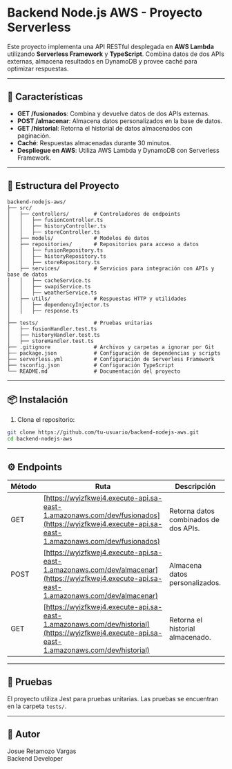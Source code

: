 # Backend Node.js AWS - Proyecto Serverless

Este proyecto implementa una API RESTful desplegada en **AWS Lambda** utilizando **Serverless Framework** y **TypeScript**. Combina datos de dos APIs externas, almacena resultados en DynamoDB y provee caché para optimizar respuestas.

---

## 🚀 Características

- **GET /fusionados**: Combina y devuelve datos de dos APIs externas.
- **POST /almacenar**: Almacena datos personalizados en la base de datos.
- **GET /historial**: Retorna el historial de datos almacenados con paginación.
- **Caché**: Respuestas almacenadas durante 30 minutos.
- **Despliegue en AWS**: Utiliza AWS Lambda y DynamoDB con Serverless Framework.

---

## 📂 Estructura del Proyecto

```plaintext
backend-nodejs-aws/
├── src/
│   ├── controllers/        # Controladores de endpoints
│   │   ├── fusionController.ts
│   │   ├── historyController.ts
│   │   ├── storeController.ts
│   ├── models/             # Modelos de datos
│   ├── repositories/       # Repositorios para acceso a datos
│   │   ├── fusionRepository.ts
│   │   ├── historyRepository.ts
│   │   ├── storeRepository.ts
│   ├── services/           # Servicios para integración con APIs y base de datos
│   │   ├── cacheService.ts
│   │   ├── swapiService.ts
│   │   ├── weatherService.ts
│   ├── utils/              # Respuestas HTTP y utilidades
│   │   ├── dependencyInjector.ts
│   │   ├── response.ts
│
├── tests/                  # Pruebas unitarias
│   ├── fusionHandler.test.ts
│   ├── historyHandler.test.ts
│   ├── storeHandler.test.ts
├── .gitignore              # Archivos y carpetas a ignorar por Git
├── package.json            # Configuración de dependencias y scripts
├── serverless.yml          # Configuración de Serverless Framework
├── tsconfig.json           # Configuración TypeScript
└── README.md               # Documentación del proyecto
```

---

## 📦 Instalación

1. Clona el repositorio:
  ```bash
  git clone https://github.com/tu-usuario/backend-nodejs-aws.git
  cd backend-nodejs-aws
  ```

---

## ⚙️ Endpoints

| Método | Ruta                                                                 | Descripción                              |
|--------|----------------------------------------------------------------------|------------------------------------------|
| GET    | [https://wyizfkwej4.execute-api.sa-east-1.amazonaws.com/dev/fusionados](https://wyizfkwej4.execute-api.sa-east-1.amazonaws.com/dev/fusionados) | Retorna datos combinados de dos APIs.    |
| POST   | [https://wyizfkwej4.execute-api.sa-east-1.amazonaws.com/dev/almacenar](https://wyizfkwej4.execute-api.sa-east-1.amazonaws.com/dev/almacenar)   | Almacena datos personalizados.           |
| GET    | [https://wyizfkwej4.execute-api.sa-east-1.amazonaws.com/dev/historial](https://wyizfkwej4.execute-api.sa-east-1.amazonaws.com/dev/historial)   | Retorna el historial almacenado.         |
---

## 🧪 Pruebas

El proyecto utiliza Jest para pruebas unitarias. Las pruebas se encuentran en la carpeta `tests/`.

---

## 📝 Autor

Josue Retamozo Vargas  
Backend Developer
